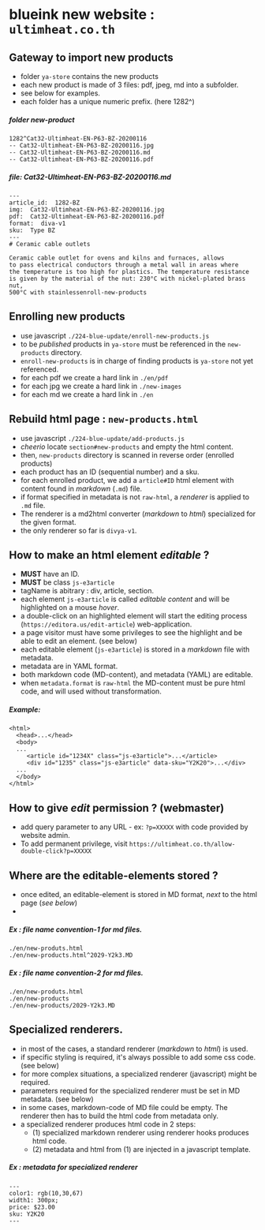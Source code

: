 # blueink new website : `ultimheat.co.th`

## Gateway to import new products
- folder `ya-store` contains the new products
- each new product is made of 3 files: pdf, jpeg, md into a subfolder.
- see below for examples.
- each folder has a unique numeric prefix. (here 1282^)

##### folder new-product
```
1282^Cat32-Ultimheat-EN-P63-BZ-20200116
-- Cat32-Ultimheat-EN-P63-BZ-20200116.jpg
-- Cat32-Ultimheat-EN-P63-BZ-20200116.md
-- Cat32-Ultimheat-EN-P63-BZ-20200116.pdf
```

##### file: Cat32-Ultimheat-EN-P63-BZ-20200116.md
```
---
article_id:  1282-BZ
img:  Cat32-Ultimheat-EN-P63-BZ-20200116.jpg
pdf:  Cat32-Ultimheat-EN-P63-BZ-20200116.pdf
format:  diva-v1
sku:  Type BZ
---
# Ceramic cable outlets

Ceramic cable outlet for ovens and kilns and furnaces, allows 
to pass electrical conductors through a metal wall in areas where 
the temperature is too high for plastics. The temperature resistance 
is given by the material of the nut: 230°C with nickel-plated brass nut, 
500°C with stainlessenroll-new-products 
```

## Enrolling new products
- use javascript `./224-blue-update/enroll-new-products.js`
- to be _published_ products in `ya-store` must be referenced in the `new-products` directory.
- `enroll-new-products` is in charge of finding products is `ya-store` not yet referenced.
- for each pdf we create a hard link in `./en/pdf`
- for each jpg we create a hard link in `./new-images`
- for each md we create a hard link in `./en`

## Rebuild html page : `new-products.html`
- use javascript `./224-blue-update/add-products.js`
- _cheerio_ locate `section#new-products` and empty the html content.
- then, `new-products` directory is scanned in reverse order (enrolled products)
- each product has an ID (sequential number) and a sku.
- for each enrolled product, we add a `article#ID` html element with content found in _markdown_ (`.md`) file.
- if format specified in metadata is not `raw-html`, a _renderer_ is applied to `.md` file.
- The renderer is a md2html converter (_markdown_ to _html_) specialized for the given format.
- the only renderer so far is `divya-v1`.


## How to make an html element _editable_ ?
- **MUST** have an ID.
- **MUST** be class `js-e3article`
- tagName is abitrary : div, article, section.
- each element `js-e3article` is called _editable content_ and will be highlighted on a mouse _hover_.
- a double-click on an highlighted element will start the editing process (`https://editora.us/edit-article`) web-application.
- a page visitor must have some privileges to see the highlight and be able to edit an element. (see below)
- each editable element (`js-e3article`) is stored in a _markdown_ file with metadata.
- metadata are in YAML format.
- both markdown code (MD-content), and metadata (YAML) are editable.
- when `metadata.format` is `raw-html` the MD-content must be pure html code, and will used without transformation.

##### Example:
```
<html>
  <head>...</head>
  <body>
  ...
     <article id="1234X" class="js-e3article">...</article>
     <div id="1235" class="js-e3article" data-sku="Y2K20">...</div>     
  ...
  </body>
</html>
```



## How to give _edit_ permission ? (webmaster)
- add query parameter to any URL - ex: `?p=XXXXX` with code provided by website admin.
- To add permanent privilege, visit `https://ultimheat.co.th/allow-double-click?p=XXXXX`


## Where are the editable-elements stored ?
- once edited, an editable-element is stored in MD format, _next_ to the html page (_see below_)
- 

##### Ex : file name convention-1 for md files.
```
./en/new-produts.html
./en/new-products.html^2029-Y2k3.MD
```
##### Ex : file name convention-2 for md files.
```
./en/new-produts.html
./en/new-products
./en/new-products/2029-Y2k3.MD
```

## Specialized renderers.
- in most of the cases, a standard renderer (_markdown_ to _html_) is used.
- if specific styling is required, it's always possible to add some css code. (see below)
- for more complex situations, a specialized renderer (javascript) might be required.
- parameters required for the specialized renderer must be set in MD metadata. (see below)
- in some cases, markdown-code of MD file could be empty. The renderer then has to build the html code from metadata only. 
- a specialized renderer produces html code in 2 steps:
  - (1) specialized markdown renderer using renderer hooks produces html code.
  - (2) metadata and html from (1) are injected in a javascript template.

##### Ex : metadata for specialized renderer
```
---
color1: rgb(10,30,67)
width1: 300px;
price: $23.00
sku: Y2K20
---
```

